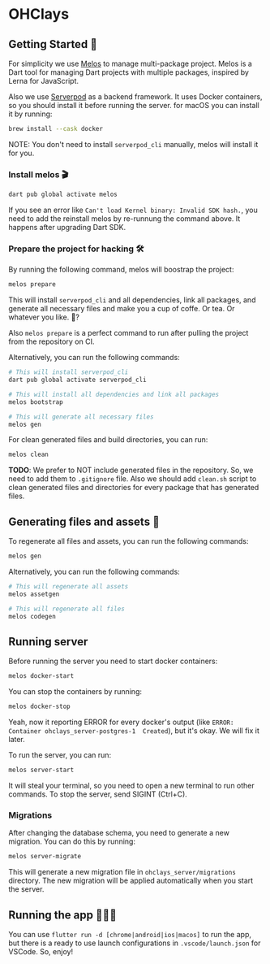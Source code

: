 # OHClays

## Getting Started 🚀

For simplicity we use [Melos](https://pub.dev/packages/melos) to manage
multi-package project. Melos is a Dart tool for managing Dart projects with
multiple packages, inspired by Lerna for JavaScript.

Also we use [Serverpod](https://serverpod.dev) as a backend framework. It uses Docker containers, so you should install it before running the server. for macOS you can install it by running:

```bash
brew install --cask docker
```

NOTE: You don't need to install `serverpod_cli` manually, melos will install it for you.

### Install melos 🎬

```bash
dart pub global activate melos
```

If you see an error like `Can't load Kernel binary: Invalid SDK hash.`, you need to add the reinstall melos by re-runnung the command above. It happens after upgrading Dart SDK.

### Prepare the project for hacking 🛠

By running the following command, melos will boostrap the project:

```bash
melos prepare
```

This will install `serverpod_cli` and all dependencies, link all packages, and generate all necessary files and make you a cup of coffe. Or tea. Or whatever you like. 🍷?

Also `melos prepare` is a perfect command to run after pulling the project from the repository on CI.

Alternatively, you can run the following commands:

```bash
# This will install serverpod_cli
dart pub global activate serverpod_cli

# This will install all dependencies and link all packages
melos bootstrap

# This will generate all necessary files
melos gen
```

For clean generated files and build directories, you can run:

```bash
melos clean
```

**TODO**: We prefer to NOT include generated files in the repository. So, we need to add them to `.gitignore` file. Also we should add `clean.sh` script to clean generated files and directories for every package that has generated files.

## Generating files and assets 🧩

To regenerate all files and assets, you can run the following commands:

```sh
melos gen
```

Alternatively, you can run the following commands:

```sh
# This will regenerate all assets
melos assetgen

# This will regenerate all files
melos codegen
```

## Running server

Before running the server you need to start docker containers:

```bash
melos docker-start
```

You can stop the containers by running:

```bash
melos docker-stop
```

Yeah, now it reporting ERROR for every docker's output (like `ERROR:  Container ohclays_server-postgres-1  Created`), but it's okay. We will fix it later.

To run the server, you can run:

```bash
melos server-start
```

It will steal your terminal, so you need to open a new terminal to run other commands. To stop the server, send SIGINT (Ctrl+C).

### Migrations

After changing the database schema, you need to generate a new migration. You can do this by running:

```bash
melos server-migrate
```

This will generate a new migration file in `ohclays_server/migrations` directory. The new migration will be applied automatically when you start the server.

## Running the app 🏃‍♀️‍➡️

You can use `flutter run -d [chrome|android|ios|macos]` to run the app, but there is a ready to use launch configurations in `.vscode/launch.json` for VSCode. So, enjoy!

